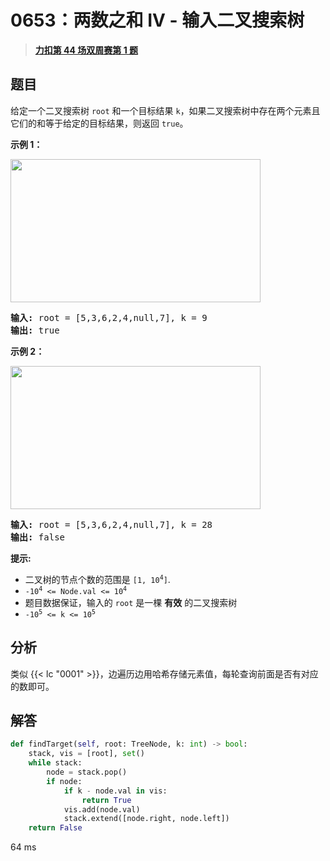 # 0653：两数之和 IV - 输入二叉搜索树


> <u>**[力扣第 44 场双周赛第 1 题](https://leetcode.cn/problems/two-sum-iv-input-is-a-bst/)**</u>

## 题目

<p>给定一个二叉搜索树 <code>root</code> 和一个目标结果 <code>k</code>，如果二叉搜索树中存在两个元素且它们的和等于给定的目标结果，则返回 <code>true</code>。</p>



<p><strong>示例 1：</strong></p>
<img alt="" src="https://assets.leetcode.com/uploads/2020/09/21/sum_tree_1.jpg" style="height: 229px; width: 400px;" />
<pre>
<strong>输入:</strong> root = [5,3,6,2,4,null,7], k = 9
<strong>输出:</strong> true
</pre>

<p><strong>示例 2：</strong></p>
<img alt="" src="https://assets.leetcode.com/uploads/2020/09/21/sum_tree_2.jpg" style="height: 229px; width: 400px;" />
<pre>
<strong>输入:</strong> root = [5,3,6,2,4,null,7], k = 28
<strong>输出:</strong> false
</pre>



<p><strong>提示:</strong></p>

<ul>
<li>二叉树的节点个数的范围是  <code>[1, 10<sup>4</sup>]</code>.</li>
<li><code>-10<sup>4</sup> &lt;= Node.val &lt;= 10<sup>4</sup></code></li>
<li>题目数据保证，输入的 <code>root</code> 是一棵 <strong>有效</strong> 的二叉搜索树</li>
<li><code>-10<sup>5</sup> &lt;= k &lt;= 10<sup>5</sup></code></li>
</ul>


## 分析

类似 {{< lc "0001" >}}，边遍历边用哈希存储元素值，每轮查询前面是否有对应的数即可。

## 解答

```python
def findTarget(self, root: TreeNode, k: int) -> bool:
    stack, vis = [root], set()
    while stack:
        node = stack.pop()
        if node:
            if k - node.val in vis:
                return True
            vis.add(node.val)
            stack.extend([node.right, node.left])
    return False
```

64 ms
 

